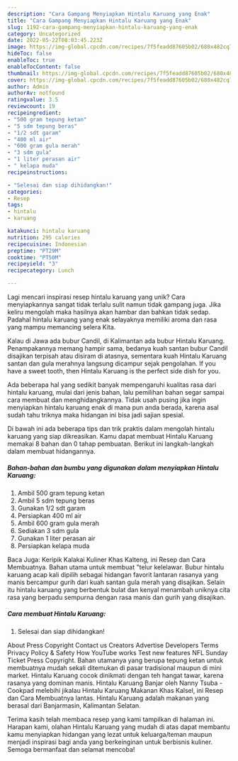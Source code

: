 ```yaml
---
description: "Cara Gampang Menyiapkan Hintalu Karuang yang Enak"
title: "Cara Gampang Menyiapkan Hintalu Karuang yang Enak"
slug: 1192-cara-gampang-menyiapkan-hintalu-karuang-yang-enak
category: Uncategorized
date: 2022-05-22T08:03:45.223Z
image: https://img-global.cpcdn.com/recipes/7f5feadd87605b02/680x482cq70/hintalu-karuang-foto-resep-utama.jpg
hideToc: false
enableToc: true
enableTocContent: false
thumbnail: https://img-global.cpcdn.com/recipes/7f5feadd87605b02/680x482cq70/hintalu-karuang-foto-resep-utama.jpg
cover: https://img-global.cpcdn.com/recipes/7f5feadd87605b02/680x482cq70/hintalu-karuang-foto-resep-utama.jpg
author: Admin
authorAv: notfound
ratingvalue: 3.5
reviewcount: 19
recipeingredient:
- "500 gram tepung ketan"
- "5 sdm tepung beras"
- "1/2 sdt garam"
- "400 ml air"
- "600 gram gula merah"
- "3 sdm gula"
- "1 liter perasan air"
- " kelapa muda"
recipeinstructions:

- "Selesai dan siap dihidangkan!"
categories:
- Resep
tags:
- hintalu
- karuang

katakunci: hintalu karuang 
nutrition: 295 calories
recipecuisine: Indonesian
preptime: "PT29M"
cooktime: "PT50M"
recipeyield: "3"
recipecategory: Lunch

---
```





Lagi mencari inspirasi resep hintalu karuang yang unik? Cara menyiapkannya sangat tidak terlalu sulit namun tidak gampang juga. Jika keliru mengolah maka hasilnya akan hambar dan bahkan tidak sedap. Padahal hintalu karuang yang enak selayaknya memiliki aroma dan rasa yang mampu memancing selera Kita.





Kalau di Jawa ada bubur Candil, di Kalimantan ada bubur Hintalu Karuang. Penampakannya memang hampir sama, bedanya kuah santan bubur Candil disajikan terpisah atau disiram di atasnya, sementara kuah Hintalu Karuang santan dan gula merahnya langsung dicampur sejak pengolahan. If you have a sweet tooth, then Hintalu Karuang is the perfect side dish for you.

Ada beberapa hal yang sedikit banyak mempengaruhi kualitas rasa dari hintalu karuang, mulai dari jenis bahan, lalu pemilihan bahan segar sampai cara membuat dan menghidangkannya. Tidak usah pusing jika ingin menyiapkan hintalu karuang enak di mana pun anda berada, karena asal sudah tahu triknya maka hidangan ini bisa jadi sajian spesial.






Di bawah ini ada beberapa tips dan trik praktis dalam mengolah hintalu karuang yang siap dikreasikan. Kamu dapat membuat Hintalu Karuang memakai 8 bahan dan 0 tahap pembuatan. Berikut ini langkah-langkah dalam membuat hidangannya.

<!--inarticleads1-->

##### Bahan-bahan dan bumbu yang digunakan dalam menyiapkan Hintalu Karuang:

1. Ambil 500 gram tepung ketan
1. Ambil 5 sdm tepung beras
1. Gunakan 1/2 sdt garam
1. Persiapkan 400 ml air
1. Ambil 600 gram gula merah
1. Sediakan 3 sdm gula
1. Gunakan 1 liter perasan air
1. Persiapkan  kelapa muda


Baca Juga: Keripik Kalakai Kuliner Khas Kalteng, ini Resep dan Cara Membuatnya. Bahan utama untuk membuat &#34;telur kelelawar. Bubur hintalu karuang acap kali dipilih sebagai hidangan favorit lantaran rasanya yang manis bercampur gurih dari kuah santan gula merah yang disajikan. Selain itu hintalu karuang yang berbentuk bulat dan kenyal menambah uniknya cita rasa yang berpadu sempurna dengan rasa manis dan gurih yang disajikan. 

<!--inarticleads2-->

##### Cara membuat Hintalu Karuang:


1. Selesai dan siap dihidangkan!

About Press Copyright Contact us Creators Advertise Developers Terms Privacy Policy &amp; Safety How YouTube works Test new features NFL Sunday Ticket Press Copyright. Bahan utamanya yang berupa tepung ketan untuk membuatnya mudah sekali ditemukan di pasar tradisional maupun di mini market. Hintalu Karuang cocok dinikmati dengan teh hangat tawar, karena rasanya yang dominan manis. Hintalu Karuang Banjar oleh Nanny Tsuba - Cookpad melebihi jikalau Hintalu Karuang Makanan Khas Kalsel, ini Resep dan Cara Membuatnya lantas. Hintalu Karuang adalah makanan yang berasal dari Banjarmasin, Kalimantan Selatan. 

Terima kasih telah membaca resep yang kami tampilkan di halaman ini. Harapan kami, olahan Hintalu Karuang yang mudah di atas dapat membantu kamu menyiapkan hidangan yang lezat untuk keluarga/teman maupun menjadi inspirasi bagi anda yang berkeinginan untuk berbisnis kuliner. Semoga bermanfaat dan selamat mencoba!
